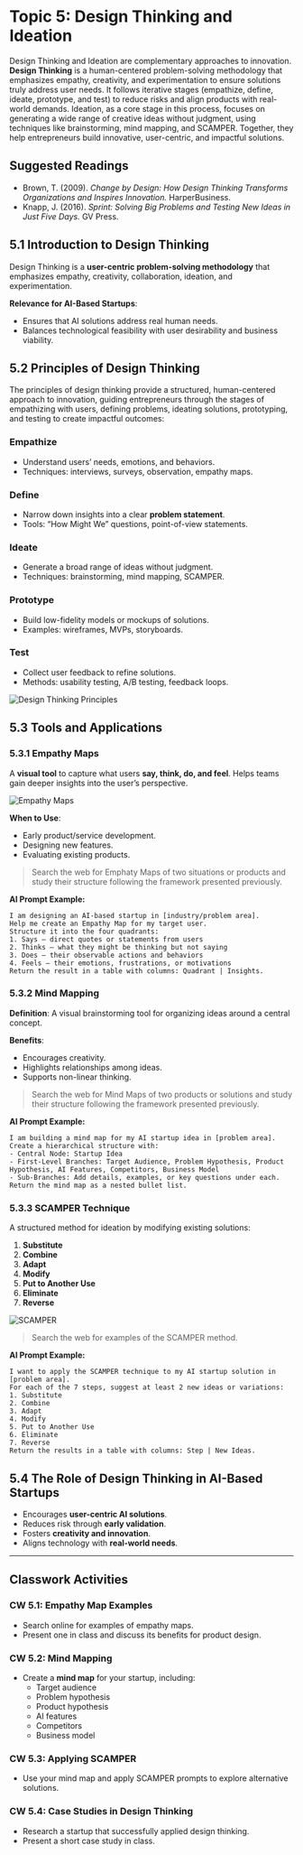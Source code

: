 # Topic 5: Design Thinking and Ideation
Design Thinking and Ideation are complementary approaches to innovation. **Design Thinking** is a human-centered problem-solving methodology that emphasizes empathy, creativity, and experimentation to ensure solutions truly address user needs. It follows iterative stages (empathize, define, ideate, prototype, and test) to reduce risks and align products with real-world demands. Ideation, as a core stage in this process, focuses on generating a wide range of creative ideas without judgment, using techniques like brainstorming, mind mapping, and SCAMPER. Together, they help entrepreneurs build innovative, user-centric, and impactful solutions.

## Suggested Readings
- Brown, T. (2009). *Change by Design: How Design Thinking Transforms Organizations and Inspires Innovation.* HarperBusiness.  
- Knapp, J. (2016). *Sprint: Solving Big Problems and Testing New Ideas in Just Five Days.* GV Press.  

## 5.1 Introduction to Design Thinking
Design Thinking is a **user-centric problem-solving methodology** that emphasizes empathy, creativity, collaboration, ideation, and experimentation.  

**Relevance for AI-Based Startups**:  
- Ensures that AI solutions address real human needs.  
- Balances technological feasibility with user desirability and business viability.  

## 5.2 Principles of Design Thinking
The principles of design thinking provide a structured, human-centered approach to innovation, guiding entrepreneurs through the stages of empathizing with users, defining problems, ideating solutions, prototyping, and testing to create impactful outcomes:

### Empathize
- Understand users’ needs, emotions, and behaviors.  
- Techniques: interviews, surveys, observation, empathy maps.  

### Define
- Narrow down insights into a clear **problem statement**.  
- Tools: “How Might We” questions, point-of-view statements.  

### Ideate
- Generate a broad range of ideas without judgment.  
- Techniques: brainstorming, mind mapping, SCAMPER.  

### Prototype
- Build low-fidelity models or mockups of solutions.  
- Examples: wireframes, MVPs, storyboards.  

### Test
- Collect user feedback to refine solutions.  
- Methods: usability testing, A/B testing, feedback loops.  

![Design Thinking Principles](./Data/DesignThinking.png)

## 5.3 Tools and Applications

### 5.3.1 Empathy Maps
A **visual tool** to capture what users **say, think, do, and feel**. Helps teams gain deeper insights into the user’s perspective.

![Empathy Maps](./Data/EmpathyMap.png)

**When to Use**:  
- Early product/service development.  
- Designing new features.  
- Evaluating existing products.  

> Search the web for Emphaty Maps of two situations or products and study their structure following the framework presented previously.

**AI Prompt Example:**
```
I am designing an AI-based startup in [industry/problem area].  
Help me create an Empathy Map for my target user.  
Structure it into the four quadrants:  
1. Says – direct quotes or statements from users  
2. Thinks – what they might be thinking but not saying  
3. Does – their observable actions and behaviors  
4. Feels – their emotions, frustrations, or motivations  
Return the result in a table with columns: Quadrant | Insights.
```

### 5.3.2 Mind Mapping
**Definition**: A visual brainstorming tool for organizing ideas around a central concept.  

**Benefits**:  
- Encourages creativity.  
- Highlights relationships among ideas.  
- Supports non-linear thinking.  

> Search the web for Mind Maps of two products or solutions and study their structure following the framework presented previously.

**AI Prompt Example:**
```
I am building a mind map for my AI startup idea in [problem area].  
Create a hierarchical structure with:  
- Central Node: Startup Idea  
- First-Level Branches: Target Audience, Problem Hypothesis, Product Hypothesis, AI Features, Competitors, Business Model  
- Sub-Branches: Add details, examples, or key questions under each.  
Return the mind map as a nested bullet list.
```

### 5.3.3 SCAMPER Technique
A structured method for ideation by modifying existing solutions:  
1. **Substitute**  
2. **Combine**  
3. **Adapt**  
4. **Modify**  
5. **Put to Another Use**  
6. **Eliminate**  
7. **Reverse**  

![SCAMPER](./Data/SCAMPERTechnique.png)

> Search the web for examples of the SCAMPER method.

**AI Prompt Example:**
```
I want to apply the SCAMPER technique to my AI startup solution in [problem area].  
For each of the 7 steps, suggest at least 2 new ideas or variations:  
1. Substitute  
2. Combine  
3. Adapt  
4. Modify  
5. Put to Another Use  
6. Eliminate  
7. Reverse  
Return the results in a table with columns: Step | New Ideas.
```

## 5.4 The Role of Design Thinking in AI-Based Startups
- Encourages **user-centric AI solutions**.  
- Reduces risk through **early validation**.  
- Fosters **creativity and innovation**.  
- Aligns technology with **real-world needs**.  

---

## Classwork Activities

### CW 5.1: Empathy Map Examples
- Search online for examples of empathy maps.  
- Present one in class and discuss its benefits for product design.  

### CW 5.2: Mind Mapping
- Create a **mind map** for your startup, including:  
  - Target audience  
  - Problem hypothesis  
  - Product hypothesis  
  - AI features  
  - Competitors  
  - Business model  

### CW 5.3: Applying SCAMPER
- Use your mind map and apply SCAMPER prompts to explore alternative solutions.  

### CW 5.4: Case Studies in Design Thinking
- Research a startup that successfully applied design thinking.  
- Present a short case study in class.  

